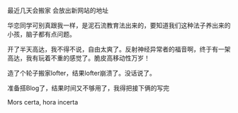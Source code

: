 最近几天会搬家
会放出新网站的地址

华恋同学可别真跟我一样，是泥石流教育法出来的，要知道我们这种法子养出来的小孩，脑子都有点问题。

开了半天高达，我不得不说，自由太爽了。反射神经异常者的福音啊，终于有一架高达，我有玩着不重的感觉了。脆皮高移动性万岁！

造了个轮子搬家lofter，结果lofter崩溃了。没话说了。

准备搭Blog了，结果时间又不够用了，我得把接下俩的写完

Mors certa, hora incerta
